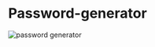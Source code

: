 # Password-generator

![password generator](https://user-images.githubusercontent.com/49163212/170349208-c911b017-17bb-476b-8389-a644c6a624a1.jpg)
